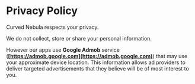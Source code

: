# Privacy Policy

Curved Nebula respects your privacy.

We do not collect, store or share your personal information.

However our apps use **Google Admob** service (**[https://admob.google.com](https://admob.google.com)**) that may use your approximate device location. This information allows ad providers to deliver targeted advertisements that they believe will be of most interest to you.
